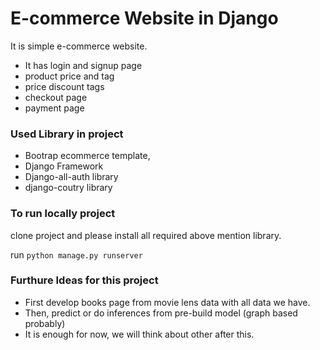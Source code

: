 # E-commerce Website in Django

It is simple e-commerce website.
* It has login and signup page
* product price and tag
* price discount tags
* checkout page 
* payment page

### Used Library in project
* Bootrap ecommerce template,
* Django Framework
* Django-all-auth library
* django-coutry library

### To run locally project
clone project and please install all required above mention library.

run `python manage.py runserver `

### Furthure Ideas for this project
* First develop books page from movie lens data with all data we have.
* Then, predict or do inferences from pre-build model (graph based probably)
* It is enough for now, we will think about other after this.